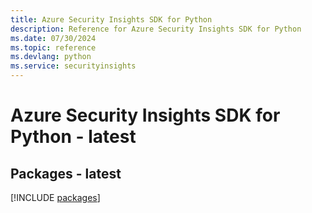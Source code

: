 ```yaml
---
title: Azure Security Insights SDK for Python
description: Reference for Azure Security Insights SDK for Python
ms.date: 07/30/2024
ms.topic: reference
ms.devlang: python
ms.service: securityinsights
---
```

# Azure Security Insights SDK for Python - latest
## Packages - latest
[!INCLUDE [packages](security-insights-index.md)]